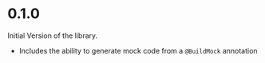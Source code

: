 # 0.1.0

Initial Version of the library.

- Includes the ability to generate mock code from a `@BuildMock` annotation
